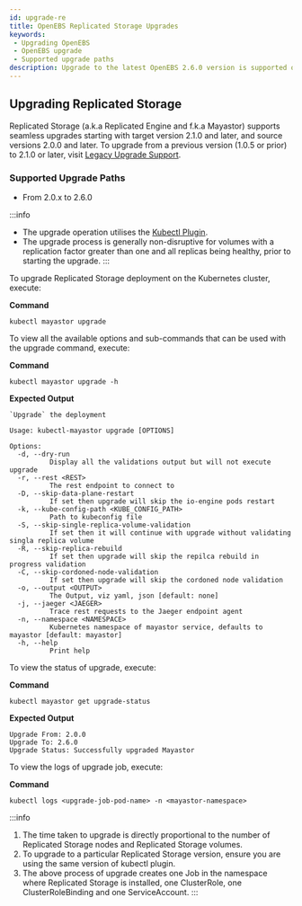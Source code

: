 ```yaml
---
id: upgrade-re
title: OpenEBS Replicated Storage Upgrades
keywords:
 - Upgrading OpenEBS
 - OpenEBS upgrade
 - Supported upgrade paths
description: Upgrade to the latest OpenEBS 2.6.0 version is supported only from v1.0.0 and later.
---
```


## Upgrading Replicated Storage

Replicated Storage (a.k.a Replicated Engine and f.k.a Mayastor) supports seamless upgrades starting with target version 2.1.0 and later, and source versions 2.0.0 and later. To upgrade from a previous version (1.0.5 or prior) to 2.1.0 or later, visit [Legacy Upgrade Support](../advanced-operations/legacy-upgrade.md). 

### Supported Upgrade Paths

- From 2.0.x to 2.6.0

:::info
- The upgrade operation utilises the [Kubectl Plugin](../advanced-operations/kubectl-plugin.md).
- The upgrade process is generally non-disruptive for volumes with a replication factor greater than one and all replicas being healthy, prior to starting the upgrade.
:::

To upgrade Replicated Storage deployment on the Kubernetes cluster, execute:

**Command**

```
kubectl mayastor upgrade
```

To view all the available options and sub-commands that can be used with the upgrade command, execute:

**Command**

```
kubectl mayastor upgrade -h
```

**Expected Output**

```
`Upgrade` the deployment

Usage: kubectl-mayastor upgrade [OPTIONS]

Options:
  -d, --dry-run
          Display all the validations output but will not execute upgrade
  -r, --rest <REST>
          The rest endpoint to connect to
  -D, --skip-data-plane-restart
          If set then upgrade will skip the io-engine pods restart
  -k, --kube-config-path <KUBE_CONFIG_PATH>
          Path to kubeconfig file
  -S, --skip-single-replica-volume-validation
          If set then it will continue with upgrade without validating singla replica volume
  -R, --skip-replica-rebuild
          If set then upgrade will skip the repilca rebuild in progress validation
  -C, --skip-cordoned-node-validation
          If set then upgrade will skip the cordoned node validation
  -o, --output <OUTPUT>
          The Output, viz yaml, json [default: none]
  -j, --jaeger <JAEGER>
          Trace rest requests to the Jaeger endpoint agent
  -n, --namespace <NAMESPACE>
          Kubernetes namespace of mayastor service, defaults to mayastor [default: mayastor]
  -h, --help
          Print help
```

To view the status of upgrade, execute:

**Command**

```
kubectl mayastor get upgrade-status
```

**Expected Output**

```
Upgrade From: 2.0.0
Upgrade To: 2.6.0
Upgrade Status: Successfully upgraded Mayastor
```

To view the logs of upgrade job, execute:

**Command**

```
kubectl logs <upgrade-job-pod-name> -n <mayastor-namespace>
```

:::info
1. The time taken to upgrade is directly proportional to the number of Replicated Storage nodes and Replicated Storage volumes.
2. To upgrade to a particular Replicated Storage version, ensure you are using the same version of kubectl plugin.
3. The above process of upgrade creates one Job in the namespace where Replicated Storage is installed, one ClusterRole, one ClusterRoleBinding and one ServiceAccount.
:::